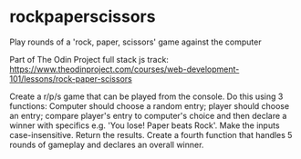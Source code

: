 # rockpaperscissors
Play rounds of a 'rock, paper, scissors' game against the computer

Part of The Odin Project full stack js track: https://www.theodinproject.com/courses/web-development-101/lessons/rock-paper-scissors

Create a r/p/s game that can be played from the console. 
Do this using 3 functions: Computer should choose a random entry; player should choose an entry; compare player's entry to computer's choice and then declare a winner with specifics e.g. 'You lose! Paper beats Rock'.
Make the inputs case-insensitive.
Return the results.
Create a fourth function that handles 5 rounds of gameplay and declares an overall winner.